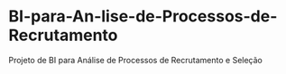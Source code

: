 # BI-para-An-lise-de-Processos-de-Recrutamento
Projeto de BI para Análise de Processos de Recrutamento e Seleção

